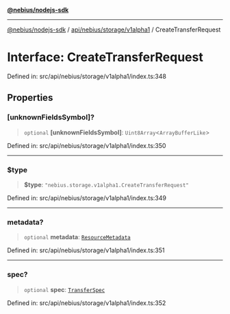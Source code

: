 [**@nebius/nodejs-sdk**](../../../../../README.md)

---

[@nebius/nodejs-sdk](../../../../../README.md) / [api/nebius/storage/v1alpha1](../README.md) / CreateTransferRequest

# Interface: CreateTransferRequest

Defined in: src/api/nebius/storage/v1alpha1/index.ts:348

## Properties

### \[unknownFieldsSymbol\]?

> `optional` **\[unknownFieldsSymbol\]**: `Uint8Array`\<`ArrayBufferLike`\>

Defined in: src/api/nebius/storage/v1alpha1/index.ts:350

---

### $type

> **$type**: `"nebius.storage.v1alpha1.CreateTransferRequest"`

Defined in: src/api/nebius/storage/v1alpha1/index.ts:349

---

### metadata?

> `optional` **metadata**: [`ResourceMetadata`](../../../common/v1/interfaces/ResourceMetadata.md)

Defined in: src/api/nebius/storage/v1alpha1/index.ts:351

---

### spec?

> `optional` **spec**: [`TransferSpec`](TransferSpec.md)

Defined in: src/api/nebius/storage/v1alpha1/index.ts:352
